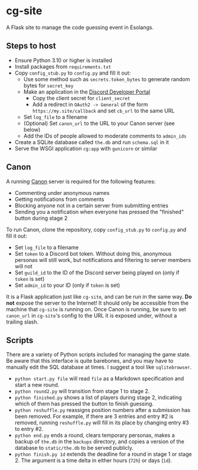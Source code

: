 # cg-site

A Flask site to manage the code guessing event in Esolangs.

## Steps to host
- Ensure Python 3.10 or higher is installed
- Install packages from `requirements.txt`
- Copy `config_stub.py` to `config.py` and fill it out:
    - Use some method such as `secrets.token_bytes` to generate random bytes for `secret_key`
    - Make an application in the [Discord Developer Portal](https://discord.com/developers/applications/)
        - Copy the client secret for `client_secret`
        - Add a redirect in `OAuth2 -> General` of the form `https://my.site/callback` and set `cb_url` to the same URL
    - Set `log_file` to a filename
    - (Optional) Set `canon_url` to the URL to your Canon server (see below)
    - Add the IDs of people allowed to moderate comments to `admin_ids`
- Create a SQLite database called `the.db` and run `schema.sql` in it
- Serve the WSGI application `cg:app` with `gunicorn` or similar

## Canon
A running [Canon](https://github.com/LyricLy/Canon) server is required for the following features:
- Commenting under anonymous names
- Getting notifications from comments
- Blocking anyone not in a certain server from submitting entries
- Sending you a notification when everyone has pressed the "finished" button during stage 2

To run Canon, clone the repository, copy `config_stub.py` to `config.py` and fill it out:
- Set `log_file` to a filename
- Set `token` to a Discord bot token. Without doing this, anonymous personas will still work, but notifications and filtering to server members will not
- Set `guild_id` to the ID of the Discord server being played on (only if `token` is set)
- Set `admin_id` to your ID (only if `token` is set)

It is a Flask application just like `cg-site`, and can be run in the same way. **Do not** expose the server to the Internet! It should only be accessible from the machine that `cg-site` is running on.
Once Canon is running, be sure to set `canon_url` in `cg-site`'s config to the URL it is exposed under, without a trailing slash.

## Scripts
There are a variety of Python scripts included for managing the game state. Be aware that this interface is quite barebones, and you may have to manually edit the SQL database at times.
I suggest a tool like `sqlitebrowser`.

- `python start.py file` will read `file` as a Markdown specification and start a new round.
- `python round2.py` will transition from stage 1 to stage 2.
- `python finished.py` shows a list of players during stage 2, indicating which of them has pressed the button to finish guessing.
- `python reshuffle.py` reassigns position numbers after a submission has been removed.
  For example, if there are 3 entries and entry #2 is removed, running `reshuffle.py` will fill in its place by changing entry #3 to entry #2.
- `python end.py` ends a round, clears temporary personas, makes a backup of `the.db` in the `backups` directory, and copies a version of the database to `static/the.db` to be served publicly.
- `python finish.py 1d` extends the deadline for a round in stage 1 or stage 2. The argument is a time delta in either hours (`72h`) or days (`1d`).
